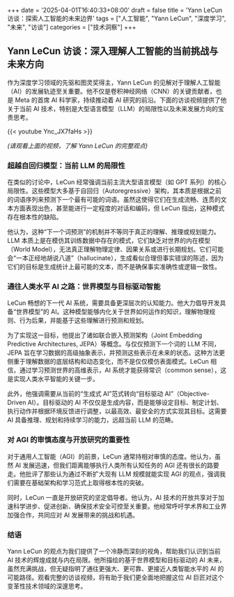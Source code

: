 +++
date = '2025-04-01T16:40:33+08:00'
draft = false
title = 'Yann LeCun 访谈：探索人工智能的未来边界'
tags = ["人工智能", "Yann LeCun", "深度学习", "未来", "访谈"]
categories = ["技术洞察"]
+++

## Yann LeCun 访谈：深入理解人工智能的当前挑战与未来方向

作为深度学习领域的先驱和图灵奖得主，Yann LeCun 的见解对于理解人工智能（AI）的发展轨迹至关重要。他不仅是卷积神经网络（CNN）的关键贡献者，也是 Meta 的首席 AI 科学家，持续推动着 AI 研究的前沿。下面的访谈视频提供了他关于当前 AI 技术，特别是大型语言模型（LLM）的局限性以及未来发展方向的宝贵思考。

{{< youtube Ync_JX7faHs >}}

*(请观看上面的视频，了解 Yann LeCun 的完整观点)*

### 超越自回归模型：当前 LLM 的局限性

在类似的讨论中，LeCun 经常强调当前主流大型语言模型（如 GPT 系列）的核心局限性。这些模型大多基于自回归（Autoregressive）架构，其本质是根据之前的词语序列来预测下一个最有可能的词语。虽然这使得它们在生成流畅、连贯的文本方面表现出色，甚至能进行一定程度的对话和编码，但 LeCun 指出，这种模式存在根本性的缺陷。

他认为，这种“下一个词预测”的机制并不等同于真正的理解、推理或规划能力。LLM 本质上是在模仿其训练数据中存在的模式，它们缺乏对世界的内在模型（World Model），无法真正理解物理定律、因果关系或进行长期规划。它们可能会“一本正经地胡说八道”（hallucinate），生成看似合理但事实错误的陈述，因为它们的目标是生成统计上最可能的文本，而不是确保事实准确性或逻辑一致性。

### 通往人类水平 AI 之路：世界模型与目标驱动智能

LeCun 畅想的下一代 AI 系统，需要具备更深层次的认知能力。他大力倡导开发具备“世界模型”的 AI。这种模型能够内化关于世界如何运作的知识，理解物理规则、行为后果，并能基于这些理解进行预测和规划。

为了实现这一目标，他提出了诸如联合嵌入预测架构（Joint Embedding Predictive Architectures, JEPA）等概念。与仅仅预测下一个词的 LLM 不同，JEPA 旨在学习数据的高级抽象表示，并预测这些表示在未来的状态。这种方法更侧重于理解数据的底层结构和动态变化，而不是仅仅模仿表面模式。LeCun 相信，通过学习预测世界的高维表示，AI 系统才能获得常识（common sense），这是实现人类水平智能的关键一步。

此外，他强调需要从当前的“生成式 AI”范式转向“目标驱动 AI”（Objective-Driven AI）。目标驱动的 AI 不仅仅是生成内容，而是能够设定目标、制定计划、执行动作并根据环境反馈进行调整，以最高效、最安全的方式实现其目标。这需要 AI 具备推理、规划和持续学习的能力，远超当前 LLM 的范畴。

### 对 AGI 的审慎态度与开放研究的重要性

对于通用人工智能（AGI）的前景，LeCun 通常持相对审慎的态度。他认为，虽然 AI 发展迅速，但我们距离能够执行人类所有认知任务的 AGI 还有很长的路要走。他批评了那些认为通过不断扩大现有 LLM 规模就能实现 AGI 的观点，强调我们需要在基础架构和学习范式上取得根本性的突破。

同时，LeCun 一直是开放研究的坚定倡导者。他认为，AI 技术的开放共享对于加速科学进步、促进创新、确保技术安全可控至关重要。他经常呼吁学术界和工业界加强合作，共同应对 AI 发展带来的挑战和机遇。

### 结语

Yann LeCun 的观点为我们提供了一个冷静而深刻的视角，帮助我们认识到当前 AI 技术的辉煌成就与内在局限。他所描绘的基于世界模型和目标驱动的 AI 未来，虽然充满挑战，但无疑指明了通往更强大、更可靠、更接近人类智能水平的 AI 的可能路径。观看完整的访谈视频，将有助于我们更全面地把握这位 AI 巨匠对这个变革性技术领域的深邃思考。
